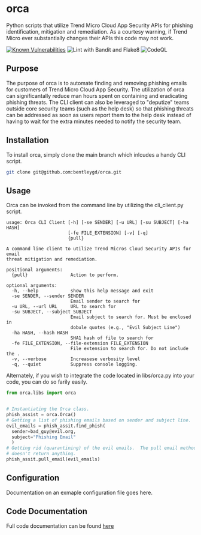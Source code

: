 # orca

Python scripts that utilize Trend Micro Cloud App Security APIs for phishing identification, mitigation and remediation.  As a courtesy warning, if Trend Micro ever substantially changes their APIs this code may not work.

[![Known Vulnerabilities](https://snyk.io/test/github/bentleygd/orca/badge.svg)](https://snyk.io/test/github/bentleygd/orca) ![Lint with Bandit and Flake8](https://github.com/bentleygd/ITGC/workflows/Lint/badge.svg) ![CodeQL](https://github.com/bentleygd/CSIC/workflows/CodeQL/badge.svg)

## Purpose
The purpose of orca is to automate finding and removing phishing emails for customers of Trend Micro Cloud App Security.  The utilization of orca can significantally reduce man hours spent on containing and eradicating phishing threats.  The CLI client can also be leveraged to "deputize" teams outside core security teams (such as the help desk) so that phishing threats can be addressed as soon as users report them to the help desk instead of having to wait for the extra minutes needed to notify the security team.

## Installation

To install orca, simply clone the main branch which inlcudes a handy CLI script.

```bash
git clone git@github.com:bentleygd/orca.git
```

## Usage

Orca can be invoked from the command line by utilizing the cli_client.py script.

```
usage: Orca CLI Client [-h] [-se SENDER] [-u URL] [-su SUBJECT] [-ha HASH]
                       [-fe FILE_EXTENSION] [-v] [-q]
                       {pull}

A command line client to utilize Trend Micros Cloud Security APIs for email
threat mitigation and remediation.

positional arguments:
  {pull}                Action to perform.

optional arguments:
  -h, --help            show this help message and exit
  -se SENDER, --sender SENDER
                        Email sender to search for
  -u URL, --url URL     URL to search for
  -su SUBJECT, --subject SUBJECT
                        Email subject to search for. Must be enclosed in
                        dobule quotes (e.g., "Evil Subject Line")
  -ha HASH, --hash HASH
                        SHA1 hash of file to search for
  -fe FILE_EXTENSION, --file-extension FILE_EXTENSION
                        File extension to search for. Do not include the .
  -v, --verbose         Increasese verbosity level
  -q, --quiet           Suppress console logging.
  ```

  Alternately, if you wish to integrate the code located in libs/orca.py into your code, you can do so farily easily.
  ```python
  from orca.libs import orca


  # Instantiating the Orca class.
  phish_assist = orca.Orca()
  # Getting a list of phishing emails based on sender and subject line.
  evil_emails = phish_assit.find_phish(
    sender=bad_guy@evil.org,
    subject="Phishing Email"
    )
  # Getting rid (quarantining) of the evil emails.  The pull email method
  # doesn't return anything.
  phish_assit.pull_email(evil_emails)
```

## Configuration

Documentation on an exmaple configuration file goes here.

## Code Documentation

Full code documentation can be found [here](https://github.com/bentleygd/orca/blob/main/DOCs.md)
